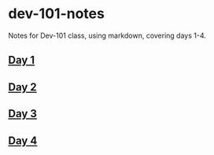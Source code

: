 # dev-101-notes

Notes for Dev-101 class, using markdown, covering days 1-4. 

## [Day 1](https://github.com/p-brubaker/dev-101-notes/blob/main/day-1/notes.md)

## [Day 2](https://github.com/p-brubaker/dev-101-notes/blob/main/day-2/notes.md)

## [Day 3](https://github.com/p-brubaker/dev-101-notes/blob/main/day-3/notes.md)

## [Day 4](https://github.com/p-brubaker/dev-101-notes/blob/main/day-4/notes.md)

